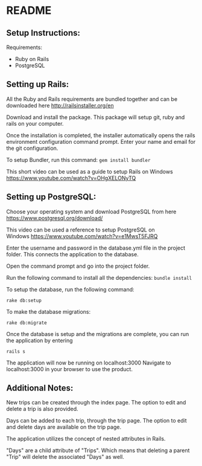 # README

## Setup Instructions:

Requirements:
- Ruby on Rails
- PostgreSQL

## Setting up Rails:

All the Ruby and Rails requirements are bundled together and can be downloaded here http://railsinstaller.org/en

Download and install the package. This package will setup git, ruby and rails on your computer. 

Once the installation is completed, the installer automatically opens the rails environment configuration command prompt. Enter your name and email for the git configuration.

To setup Bundler, run this command:
```gem install bundler```

This short video can be used as a guide to setup Rails on Windows https://www.youtube.com/watch?v=OHgXELONyTQ

## Setting up PostgreSQL:

Choose your operating system and download PostgreSQL from here https://www.postgresql.org/download/

This video can be used a reference to setup PostgreSQL on Windows https://www.youtube.com/watch?v=e1MwsT5FJRQ

Enter the username and password in the database.yml file in the project folder. This connects the application to the database.

Open the command prompt and go into the project folder. 

Run the following command to install all the dependencies:
```bundle install```

To setup the database, run the following command:

```rake db:setup```

To make the database migrations:

```rake db:migrate```

Once the database is setup and the migrations are complete, you can run the application by entering

```rails s```

The application will now be running on localhost:3000
Navigate to localhost:3000 in your browser to use the product.

## Additional Notes:

New trips can be created through the index page. The option to edit and delete a trip is also provided.

Days can be added to each trip, through the trip page. The option to edit and delete days are available on the trip page. 

The application utilizes the concept of nested attributes in Rails.

"Days" are a child attribute of "Trips". Which means that deleting a parent "Trip" will delete the associated "Days" as well. 
